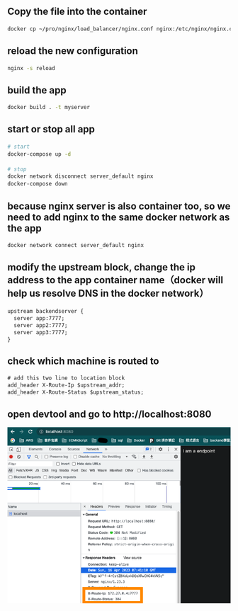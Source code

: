 ## Copy the file into the container
```bash
docker cp ~/pro/nginx/load_balancer/nginx.conf nginx:/etc/nginx/nginx.conf
```

## reload the new configuration
```bash
nginx -s reload
```

## build the app
```bash
docker build . -t myserver
```

## start or stop all app
```bash
# start
docker-compose up -d

# stop
docker network disconnect server_default nginx
docker-compose down
```

## because nginx server is also container too, so we need to add nginx to the same docker network as the app
```bash
docker network connect server_default nginx
```
## modify the upstream block, change the ip address to the app container name（docker will help us resolve DNS in the docker network）
```
upstream backendserver {
  server app:7777;
  server app2:7777;
  server app3:7777;
}
```

## check which machine is routed to
```t
# add this two line to location block
add_header X-Route-Ip $upstream_addr;
add_header X-Route-Status $upstream_status;
```
## open devtool and go to http://localhost:8080
![](./img/1.png)
